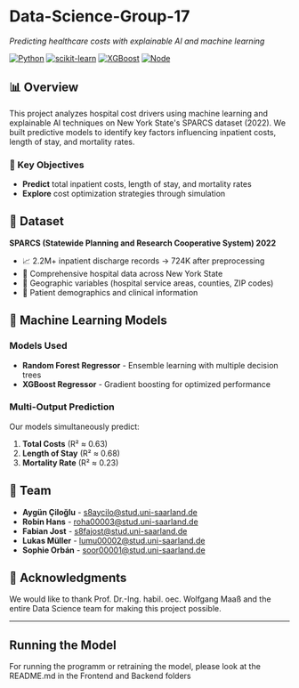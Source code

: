 # Data-Science-Group-17

*Predicting healthcare costs with explainable AI and machine learning*

[![Python](https://img.shields.io/badge/Python-3.12+-blue.svg)](https://www.python.org/downloads/)
[![scikit-learn](https://img.shields.io/badge/scikit--learn-1.0+-orange.svg)](https://scikit-learn.org/)
[![XGBoost](https://img.shields.io/badge/XGBoost-Latest-green.svg)](https://xgboost.readthedocs.io/)
[![Node](https://img.shields.io/badge/Node.js-latest-green.svg)](https://nodejs.org/)







## 📊 Overview

This project analyzes hospital cost drivers using machine learning and explainable AI techniques on New York State's SPARCS dataset (2022). We built predictive models to identify key factors influencing inpatient costs, length of stay, and mortality rates.

### 🎯 Key Objectives
- **Predict** total inpatient costs, length of stay, and mortality rates
- **Explore** cost optimization strategies through simulation

## 🔬 Dataset

**SPARCS (Statewide Planning and Research Cooperative System) 2022**
- 📈 2.2M+ inpatient discharge records → 724K after preprocessing
- 🏥 Comprehensive hospital data across New York State
- 📍 Geographic variables (hospital service areas, counties, ZIP codes)
- 👥 Patient demographics and clinical information

## 🤖 Machine Learning Models

### Models Used
- **Random Forest Regressor** - Ensemble learning with multiple decision trees
- **XGBoost Regressor** - Gradient boosting for optimized performance

### Multi-Output Prediction
Our models simultaneously predict:
1. **Total Costs** (R² ≈ 0.63)
2. **Length of Stay** (R² ≈ 0.68)
3. **Mortality Rate** (R² ≈ 0.23)

## 👥 Team

- **Aygün Çiloğlu** - s8aycilo@stud.uni-saarland.de
- **Robin Hans** - roha00003@stud.uni-saarland.de
- **Fabian Jost** - s8fajost@stud.uni-saarland.de
- **Lukas Müller** - lumu00002@stud.uni-saarland.de
- **Sophie Orbán** - soor00001@stud.uni-saarland.de


## 🙏 Acknowledgments

We would like to thank Prof. Dr.-Ing. habil. oec. Wolfgang Maaß and the entire Data Science team for making this project possible.

---
## Running the Model
For running the programm or retraining the model, please look at the README.md in the Frontend and Backend folders 
